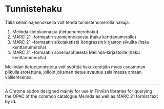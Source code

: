 # Tunnistehaku
Tällä selainlaajennoksella voit tehdä tunnistenumerolla hakuja:

1. Melinda-tietokannasta (tietuenumerohaku)
2. MARC 21 -formaatin suomennoksesta (haku kenttänumerolla)
3. MARC 21 -formaatin alkutekstistä Kongressin kirjaston sivuilta (haku kenttänumerolla)
4. MARC 21 -formaatin sovellusohjeesta Melinda-kirjastoille (haku kenttänumerolla)

Melindan tietuetunnisteita voit syöttää hakukenttään myös useamman pilkulla erotettuna, jolloin jokainen tietue avautuu selaimessa omaan välilehteensä.

_______________

A Chrome addon designed mainly for use in Finnish libraries for querying the OPAC of the common catalogue Melinda as well as MARC 21 format text by id.
